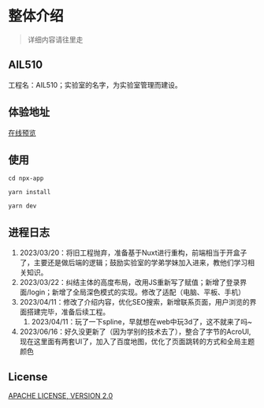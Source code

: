 # 整体介绍
> 详细内容请往里走

## AIL510
工程名：AIL510；实验室的名字，为实验室管理而建设。

## 体验地址
[在线预览](http://chengyunlai.top:3000/)

## 使用
```
cd npx-app
```

```
yarn install
```

```
yarn dev
``` 

## 进程日志
1. 2023/03/20：将旧工程抛弃，准备基于Nuxt进行重构，前端相当于开盒子了，主要还是做后端的逻辑；鼓励实验室的学弟学妹加入进来，教他们学习相关知识。
1. 2023/03/22：纠结主体的高度布局，改用JS重新写了赋值；新增了登录界面/login；新增了全局深色模式的实现。修改了适配（电脑、平板、手机）
1. 2023/04/11：修改了介绍内容，优化SEO搜索，新增联系页面，用户浏览的界面搭建完毕，准备后续工程。
    1. 2023/04/11：玩了一下spline，早就想在web中玩3d了，这不就来了吗~
1. 2023/06/16：好久没更新了（因为学别的技术去了），整合了字节的AcroUI,现在这里面有两套UI了，加入了百度地图，优化了页面跳转的方式和全局主题颜色
## License
[APACHE LICENSE, VERSION 2.0](./LICENSE)
